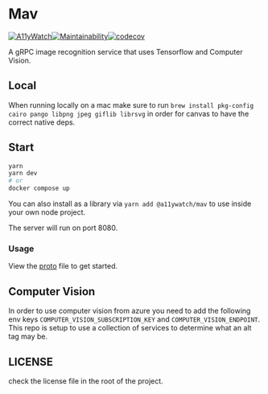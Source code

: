 # Mav

[![A11yWatch](https://circleci.com/gh/A11yWatch/mav.svg?style=svg)](https://circleci.com/gh/A11yWatch/mav)[![Maintainability](https://api.codeclimate.com/v1/badges/72068a1ff5c0f5248432/maintainability)](https://codeclimate.com/github/A11yWatch/mav/maintainability)[![codecov](https://codecov.io/gh/A11yWatch/mav/branch/master/graph/badge.svg?token=MBV2LGQO3J)](https://codecov.io/gh/A11yWatch/mav)

A gRPC image recognition service that uses Tensorflow and Computer Vision.

## Local

When running locally on a mac make sure to run `brew install pkg-config cairo pango libpng jpeg giflib librsvg` in order for canvas to have the correct native deps.

## Start

```sh
yarn
yarn dev
# or
docker compose up
```

You can also install as a library via `yarn add @a11ywatch/mav` to use inside your own node project.

The server will run on port 8080.

### Usage

View the [proto](./src/proto/mav.proto) file to get started.

## Computer Vision

In order to use computer vision from azure you need to add the following env keys `COMPUTER_VISION_SUBSCRIPTION_KEY` and `COMPUTER_VISION_ENDPOINT`.
This repo is setup to use a collection of services to determine what an alt tag may be.

## LICENSE

check the license file in the root of the project.
